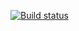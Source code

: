 [![Build status](https://ci.appveyor.com/api/projects/status/f77evavi49afqc2s/branch/main?svg=true)](https://ci.appveyor.com/project/Leokhse/pageobject/branch/main)
